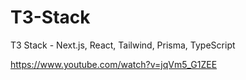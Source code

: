 # T3-Stack
T3 Stack - Next.js, React, Tailwind, Prisma, TypeScript

https://www.youtube.com/watch?v=jqVm5_G1ZEE
